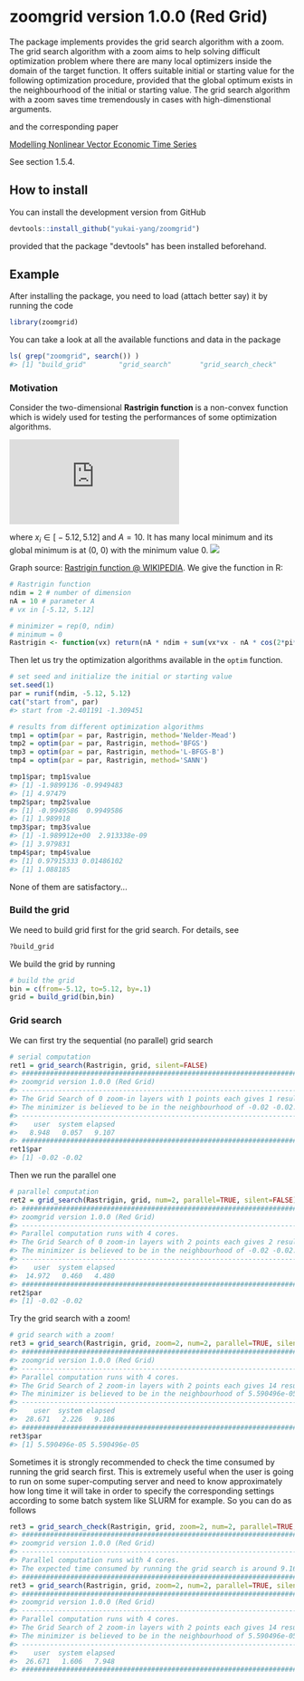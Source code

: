<!-- README.md is generated from README.Rmd. Please edit that file -->
zoomgrid version 1.0.0 (Red Grid)
=================================

The package implements provides the grid search algorithm with a zoom. The grid search algorithm with a zoom aims to help solving difficult optimization problem where there are many local optimizers inside the domain of the target function. It offers suitable initial or starting value for the following optimization procedure, provided that the global optimum exists in the neighbourhood of the initial or starting value. The grid search algorithm with a zoom saves time tremendously in cases with high-dimenstional arguments.

and the corresponding paper

[Modelling Nonlinear Vector Economic Time Series](https://pure.au.dk/ws/files/45638557/Yukai_Yang_PhD_Thesis.pdf)

See section 1.5.4.

How to install
--------------

You can install the development version from GitHub

``` r
devtools::install_github("yukai-yang/zoomgrid")
```

provided that the package "devtools" has been installed beforehand.

Example
-------

After installing the package, you need to load (attach better say) it by running the code

``` r
library(zoomgrid)
```

You can take a look at all the available functions and data in the package

``` r
ls( grep("zoomgrid", search()) ) 
#> [1] "build_grid"        "grid_search"       "grid_search_check"
```

### Motivation

Consider the two-dimensional **Rastrigin function** is a non-convex function which is widely used for testing the performances of some optimization algorithms.

![](https://latex.codecogs.com/gif.latex?f%28x_1%2C%20x_2%29%20%3D%202%20A%20+%20%5Csum_%7Bi%3D1%7D%5E2%20%5Cleft%28%20x_i%5E2%20-%20A%20%5Ccos%282%20%5Cpi%20x_i%29%20%5Cright%29)

where *x*<sub>*i*</sub> ∈ \[ − 5.12, 5.12\] and *A* = 10. It has many local minimum and its global minimum is at (0, 0) with the minimum value 0. ![](https://upload.wikimedia.org/wikipedia/commons/8/8b/Rastrigin_function.png)

Graph source: [Rastrigin function @ WIKIPEDIA](https://en.wikipedia.org/wiki/Rastrigin_function). We give the function in R:

``` r
# Rastrigin function
ndim = 2 # number of dimension
nA = 10 # parameter A
# vx in [-5.12, 5.12]

# minimizer = rep(0, ndim)
# minimum = 0
Rastrigin <- function(vx) return(nA * ndim + sum(vx*vx - nA * cos(2*pi*vx)))
```

Then let us try the optimization algorithms available in the `optim` function.

``` r
# set seed and initialize the initial or starting value
set.seed(1)
par = runif(ndim, -5.12, 5.12)
cat("start from", par)
#> start from -2.401191 -1.309451

# results from different optimization algorithms
tmp1 = optim(par = par, Rastrigin, method='Nelder-Mead')
tmp2 = optim(par = par, Rastrigin, method='BFGS')
tmp3 = optim(par = par, Rastrigin, method='L-BFGS-B')
tmp4 = optim(par = par, Rastrigin, method='SANN')

tmp1$par; tmp1$value
#> [1] -1.9899136 -0.9949483
#> [1] 4.97479
tmp2$par; tmp2$value
#> [1] -0.9949586  0.9949586
#> [1] 1.989918
tmp3$par; tmp3$value
#> [1] -1.989912e+00  2.913338e-09
#> [1] 3.979831
tmp4$par; tmp4$value
#> [1] 0.97915333 0.01486102
#> [1] 1.088185
```

None of them are satisfactory...

### Build the grid

We need to build grid first for the grid search. For details, see

``` r
?build_grid
```

We build the grid by running

``` r
# build the grid
bin = c(from=-5.12, to=5.12, by=.1)
grid = build_grid(bin,bin)
```

### Grid search

We can first try the sequential (no parallel) grid search

``` r
# serial computation
ret1 = grid_search(Rastrigin, grid, silent=FALSE)
#> ###########################################################################
#> zoomgrid version 1.0.0 (Red Grid)
#> ---------------------------------------------------------------------------
#> The Grid Search of 0 zoom-in layers with 1 points each gives 1 results.
#> The minimizer is believed to be in the neighbourhood of -0.02 -0.02.
#> ---------------------------------------------------------------------------
#>    user  system elapsed 
#>   8.948   0.057   9.107 
#> ###########################################################################
ret1$par
#> [1] -0.02 -0.02
```

Then we run the parallel one

``` r
# parallel computation
ret2 = grid_search(Rastrigin, grid, num=2, parallel=TRUE, silent=FALSE)
#> ###########################################################################
#> zoomgrid version 1.0.0 (Red Grid)
#> ---------------------------------------------------------------------------
#> Parallel computation runs with 4 cores.
#> The Grid Search of 0 zoom-in layers with 2 points each gives 2 results.
#> The minimizer is believed to be in the neighbourhood of -0.02 -0.02.
#> ---------------------------------------------------------------------------
#>    user  system elapsed 
#>  14.972   0.460   4.480 
#> ###########################################################################
ret2$par
#> [1] -0.02 -0.02
```

Try the grid search with a zoom!

``` r
# grid search with a zoom!
ret3 = grid_search(Rastrigin, grid, zoom=2, num=2, parallel=TRUE, silent=FALSE)
#> ###########################################################################
#> zoomgrid version 1.0.0 (Red Grid)
#> ---------------------------------------------------------------------------
#> Parallel computation runs with 4 cores.
#> The Grid Search of 2 zoom-in layers with 2 points each gives 14 results.
#> The minimizer is believed to be in the neighbourhood of 5.590496e-05 5.590496e-05.
#> ---------------------------------------------------------------------------
#>    user  system elapsed 
#>  28.671   2.226   9.186 
#> ###########################################################################
ret3$par
#> [1] 5.590496e-05 5.590496e-05
```

Sometimes it is strongly recommended to check the time consumed by running the grid search first. This is extremely useful when the user is going to run on some super-computing server and need to know approximately how long time it will take in order to specify the corresponding settings according to some batch system like SLURM for example. So you can do as follows

``` r
ret3 = grid_search_check(Rastrigin, grid, zoom=2, num=2, parallel=TRUE, silent=FALSE)
#> ###########################################################################
#> zoomgrid version 1.0.0 (Red Grid)
#> ---------------------------------------------------------------------------
#> Parallel computation runs with 4 cores.
#> The expected time consumed by running the grid search is around 9.166205 seconds.
#> ###########################################################################
ret3 = grid_search(Rastrigin, grid, zoom=2, num=2, parallel=TRUE, silent=FALSE)
#> ###########################################################################
#> zoomgrid version 1.0.0 (Red Grid)
#> ---------------------------------------------------------------------------
#> Parallel computation runs with 4 cores.
#> The Grid Search of 2 zoom-in layers with 2 points each gives 14 results.
#> The minimizer is believed to be in the neighbourhood of 5.590496e-05 5.590496e-05.
#> ---------------------------------------------------------------------------
#>    user  system elapsed 
#>  26.671   1.606   7.948 
#> ###########################################################################
```

